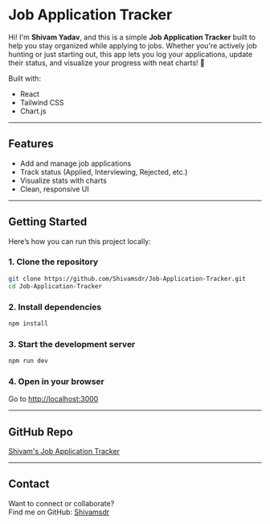 # Job Application Tracker

Hi! I'm **Shivam Yadav**, and this is a simple **Job Application Tracker** built to help you stay organized while applying to jobs. Whether you're actively job hunting or just starting out, this app lets you log your applications, update their status, and visualize your progress with neat charts! 🎯

Built with:
-  React
-  Tailwind CSS
-  Chart.js

---

##  Features

- Add and manage job applications
- Track status (Applied, Interviewing, Rejected, etc.)
- Visualize stats with charts
- Clean, responsive UI

---

##  Getting Started

Here’s how you can run this project locally:

### 1. Clone the repository
```bash
git clone https://github.com/Shivamsdr/Job-Application-Tracker.git
cd Job-Application-Tracker
```

### 2. Install dependencies
```bash
npm install
```

### 3. Start the development server
```bash
npm run dev
```

### 4. Open in your browser
Go to [http://localhost:3000](http://localhost:3000)

---

##  GitHub Repo

[ Shivam's Job Application Tracker](https://github.com/Shivamsdr/Job-Application-Tracker)

---

##  Contact

Want to connect or collaborate?  
Find me on GitHub: [Shivamsdr](https://github.com/Shivamsdr)

